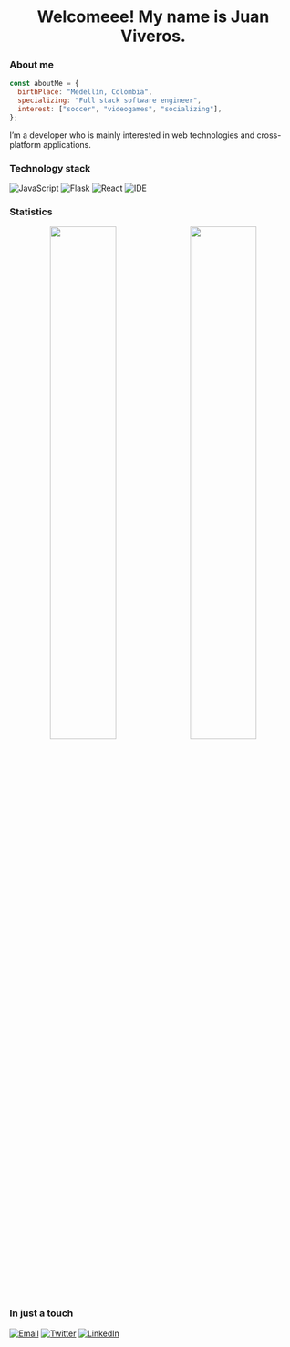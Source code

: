 <h1 align="center">Welcomeee! My name is Juan Viveros.</h1>

### About me

```javascript
const aboutMe = {
  birthPlace: "Medellín, Colombia",
  specializing: "Full stack software engineer",
  interest: ["soccer", "videogames", "socializing"],
};
```
I’m a developer who is mainly interested in web technologies and cross-platform applications.

### Technology stack

![JavaScript](https://img.shields.io/badge/JavaScript-282c34?style=for-the-badge&logo=javascript&logoColor=white)
![Flask](https://img.shields.io/badge/Flask-282c34?style=for-the-badge&logo=flask&logoColor=white)
![React](https://img.shields.io/badge/React-282c34?style=for-the-badge&logo=react&logoColor=white)
![IDE](https://img.shields.io/badge/VisualStudioCode-282c34?style=for-the-badge&logo=visualstudiocode&logoColor=white)

### Statistics

<p align="center">
    <img width="48%" src="https://github-readme-stats.vercel.app/api?username=juanviverosdev&show_icons=true&theme=tokyonight" />
    <img width="48%" src="https://github-readme-streak-stats.herokuapp.com/?user=juanviverosdev&theme=tokyonight" />
</p>

### In just a touch

[![Email](https://img.shields.io/badge/Email-282c34?style=for-the-badge&logo=gmail)](mailto:jviverosd1@gmail.com)
[![Twitter](https://img.shields.io/badge/Twitter-282c34?style=for-the-badge&logo=twitter)](https://twitter.com/CreativityHyper)
[![LinkedIn](https://img.shields.io/badge/Linkedin-282c34?style=for-the-badge&logo=linkedin)](https://Linkedin.com/in/JuanViverosDev)
